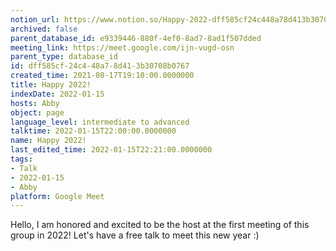 ```yaml
---
notion_url: https://www.notion.so/Happy-2022-dff585cf24c448a78d413b30708b0767
archived: false
parent_database_id: e9339446-880f-4ef0-8ad7-8ad1f507dded
meeting_link: https://meet.google.com/ijn-vugd-osn
parent_type: database_id
id: dff585cf-24c4-48a7-8d41-3b30708b0767
created_time: 2021-08-17T19:10:00.0000000
title: Happy 2022!
indexDate: 2022-01-15
hosts: Abby
object: page
language_level: intermediate to advanced
talktime: 2022-01-15T22:00:00.0000000
name: Happy 2022!
last_edited_time: 2022-01-15T22:21:00.0000000
tags:
- Talk
- 2022-01-15
- Abby
platform: Google Meet
---
```


Hello, I am honored and excited to be the host at the first meeting of this group in 2022! Let's have a free talk to meet this new year :)





